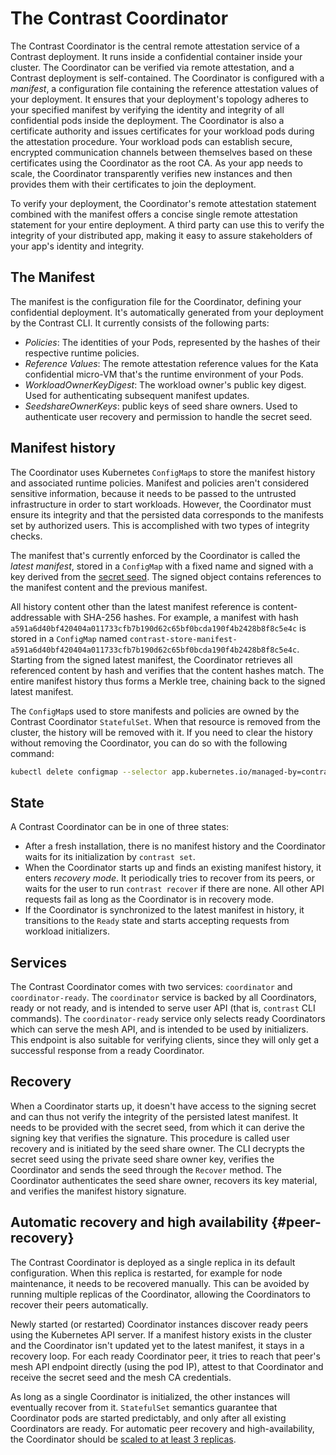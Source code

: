 # The Contrast Coordinator

The Contrast Coordinator is the central remote attestation service of a Contrast deployment.
It runs inside a confidential container inside your cluster.
The Coordinator can be verified via remote attestation, and a Contrast deployment is self-contained.
The Coordinator is configured with a _manifest_, a configuration file containing the reference attestation values of your deployment.
It ensures that your deployment's topology adheres to your specified manifest by verifying the identity and integrity of all confidential pods inside the deployment.
The Coordinator is also a certificate authority and issues certificates for your workload pods during the attestation procedure.
Your workload pods can establish secure, encrypted communication channels between themselves based on these certificates using the Coordinator as the root CA.
As your app needs to scale, the Coordinator transparently verifies new instances and then provides them with their certificates to join the deployment.

To verify your deployment, the Coordinator's remote attestation statement combined with the manifest offers a concise single remote attestation statement for your entire deployment.
A third party can use this to verify the integrity of your distributed app, making it easy to assure stakeholders of your app's identity and integrity.

## The Manifest

The manifest is the configuration file for the Coordinator, defining your confidential deployment.
It's automatically generated from your deployment by the Contrast CLI.
It currently consists of the following parts:

<!-- TODO(burgerdev): explain manifest on separate page. -->

- _Policies_: The identities of your Pods, represented by the hashes of their respective runtime policies.
- _Reference Values_: The remote attestation reference values for the Kata confidential micro-VM that's the runtime environment of your Pods.
- _WorkloadOwnerKeyDigest_: The workload owner's public key digest. Used for authenticating subsequent manifest updates.
- _SeedshareOwnerKeys_: public keys of seed share owners. Used to authenticate user recovery and permission to handle the secret seed.

## Manifest history

The Coordinator uses Kubernetes `ConfigMap`s to store the manifest history and associated runtime policies.
Manifest and policies aren't considered sensitive information, because it needs to be passed to the untrusted infrastructure in order to start workloads.
However, the Coordinator must ensure its integrity and that the persisted data corresponds to the manifests set by authorized users.
This is accomplished with two types of integrity checks.

The manifest that's currently enforced by the Coordinator is called the _latest manifest_, stored in a `ConfigMap` with a fixed name and signed with a key derived from the [secret seed](../secrets.md).
The signed object contains references to the manifest content and the previous manifest.

All history content other than the latest manifest reference is content-addressable with SHA-256 hashes.
For example, a manifest with hash `a591a6d40bf420404a011733cfb7b190d62c65bf0bcda190f4b2428b8f8c5e4c` is stored in a `ConfigMap` named `contrast-store-manifest-a591a6d40bf420404a011733cfb7b190d62c65bf0bcda190f4b2428b8f8c5e4c`.
Starting from the signed latest manifest, the Coordinator retrieves all referenced content by hash and verifies that the content hashes match.
The entire manifest history thus forms a Merkle tree, chaining back to the signed latest manifest.

The `ConfigMap`s used to store manifests and policies are owned by the Contrast Coordinator `StatefulSet`.
When that resource is removed from the cluster, the history will be removed with it.
If you need to clear the history without removing the Coordinator, you can do so with the following command:

```sh
kubectl delete configmap --selector app.kubernetes.io/managed-by=contrast.edgeless.systems
```

## State

A Contrast Coordinator can be in one of three states:

- After a fresh installation, there is no manifest history and the Coordinator waits for its initialization by `contrast set`.
- When the Coordinator starts up and finds an existing manifest history, it enters _recovery mode_.
  It periodically tries to recover from its peers, or waits for the user to run `contrast recover` if there are none.
  All other API requests fail as long as the Coordinator is in recovery mode.
- If the Coordinator is synchronized to the latest manifest in history, it transitions to the `Ready` state and starts accepting requests from workload initializers.

## Services

The Contrast Coordinator comes with two services: `coordinator` and `coordinator-ready`.
The `coordinator` service is backed by all Coordinators, ready or not ready, and is intended to serve user API (that is, `contrast` CLI commands).
The `coordinator-ready` service only selects ready Coordinators which can serve the mesh API, and is intended to be used by initializers.
This endpoint is also suitable for verifying clients, since they will only get a successful response from a ready Coordinator.

## Recovery

When a Coordinator starts up, it doesn't have access to the signing secret and can thus not verify the integrity of the persisted latest manifest.
It needs to be provided with the secret seed, from which it can derive the signing key that verifies the signature.
This procedure is called user recovery and is initiated by the seed share owner.
The CLI decrypts the secret seed using the private seed share owner key, verifies the Coordinator and sends the seed through the `Recover` method.
The Coordinator authenticates the seed share owner, recovers its key material, and verifies the manifest history signature.

## Automatic recovery and high availability {#peer-recovery}

The Contrast Coordinator is deployed as a single replica in its default configuration.
When this replica is restarted, for example for node maintenance, it needs to be recovered manually.
This can be avoided by running multiple replicas of the Coordinator, allowing the Coordinators to recover their peers automatically.

Newly started (or restarted) Coordinator instances discover ready peers using the Kubernetes API server.
If a manifest history exists in the cluster and the Coordinator isn't updated yet to the latest manifest, it stays in a recovery loop.
For each ready Coordinator peer, it tries to reach that peer's mesh API endpoint directly (using the pod IP), attest to that Coordinator and receive the secret seed and the mesh CA credentials.

As long as a single Coordinator is initialized, the other instances will eventually recover from it.
`StatefulSet` semantics guarantee that Coordinator pods are started predictably, and only after all existing Coordinators are ready.
For automatic peer recovery and high-availability, the Coordinator should be [scaled to at least 3 replicas](../../howto/coordinator-ha.md).
